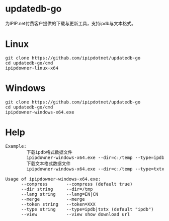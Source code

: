 # updatedb-go
为IPIP.net付费客户提供的下载与更新工具，支持ipdb与文本格式。

# Linux
<pre>
git clone https://github.com/ipipdotnet/updatedb-go
cd updatedb-go/cmd
ipipdowner-linux-x64
</pre>

# Windows

<pre>
git clone https://github.com/ipipdotnet/updatedb-go
cd updatedb-go/cmd
ipipdowner-windows-x64.exe
</pre>

# Help
<pre>
Example:
        下载ipdb格式数据文件
        ipipdowner-windows-x64.exe --dir=c:/temp --type=ipdb --token=XXX
        下载文本格式数据文件
        ipipdowner-windows-x64.exe --dir=c:/temp --type=txtx --token=XXX

Usage of ipipdowner-windows-x64.exe:
      --compress       --compress (default true)
      --dir string     --dir=/tmp
      --lang string    --lang=EN|CN
      --merge          --merge
      --token string   --token=XXX
      --type string    --type=ipdb|txtx (default "ipdb")
      --view           --view show download url
</pre>      